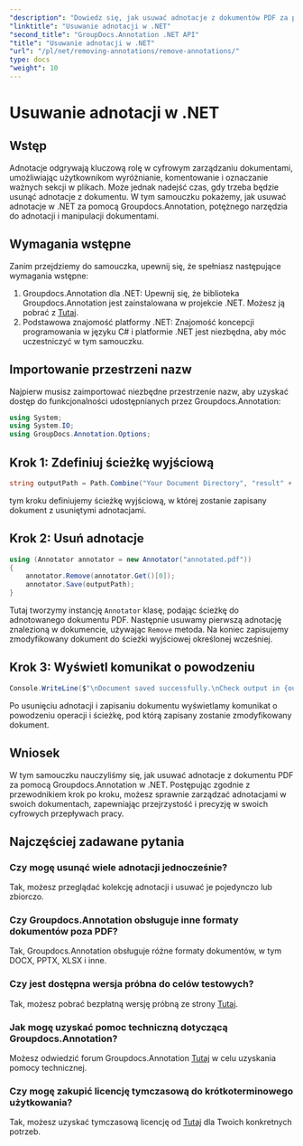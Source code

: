 ```yaml
---
"description": "Dowiedz się, jak usuwać adnotacje z dokumentów PDF za pomocą Groupdocs.Annotation w .NET. Uprość proces zarządzania dokumentami cyfrowymi."
"linktitle": "Usuwanie adnotacji w .NET"
"second_title": "GroupDocs.Annotation .NET API"
"title": "Usuwanie adnotacji w .NET"
"url": "/pl/net/removing-annotations/remove-annotations/"
type: docs
"weight": 10
---
```


# Usuwanie adnotacji w .NET

## Wstęp
Adnotacje odgrywają kluczową rolę w cyfrowym zarządzaniu dokumentami, umożliwiając użytkownikom wyróżnianie, komentowanie i oznaczanie ważnych sekcji w plikach. Może jednak nadejść czas, gdy trzeba będzie usunąć adnotacje z dokumentu. W tym samouczku pokażemy, jak usuwać adnotacje w .NET za pomocą Groupdocs.Annotation, potężnego narzędzia do adnotacji i manipulacji dokumentami.
## Wymagania wstępne
Zanim przejdziemy do samouczka, upewnij się, że spełniasz następujące wymagania wstępne:
1. Groupdocs.Annotation dla .NET: Upewnij się, że biblioteka Groupdocs.Annotation jest zainstalowana w projekcie .NET. Możesz ją pobrać z [Tutaj](https://releases.groupdocs.com/annotation/net/).
2. Podstawowa znajomość platformy .NET: Znajomość koncepcji programowania w języku C# i platformie .NET jest niezbędna, aby móc uczestniczyć w tym samouczku.

## Importowanie przestrzeni nazw
Najpierw musisz zaimportować niezbędne przestrzenie nazw, aby uzyskać dostęp do funkcjonalności udostępnianych przez Groupdocs.Annotation:
```csharp
using System;
using System.IO;
using GroupDocs.Annotation.Options;
```
## Krok 1: Zdefiniuj ścieżkę wyjściową
```csharp
string outputPath = Path.Combine("Your Document Directory", "result" + Path.GetExtension("input.pdf"));
```
tym kroku definiujemy ścieżkę wyjściową, w której zostanie zapisany dokument z usuniętymi adnotacjami.
## Krok 2: Usuń adnotacje
```csharp
using (Annotator annotator = new Annotator("annotated.pdf"))
{
    annotator.Remove(annotator.Get()[0]);
    annotator.Save(outputPath);
}
```
Tutaj tworzymy instancję `Annotator` klasę, podając ścieżkę do adnotowanego dokumentu PDF. Następnie usuwamy pierwszą adnotację znalezioną w dokumencie, używając `Remove` metoda. Na koniec zapisujemy zmodyfikowany dokument do ścieżki wyjściowej określonej wcześniej.
## Krok 3: Wyświetl komunikat o powodzeniu
```csharp
Console.WriteLine($"\nDocument saved successfully.\nCheck output in {outputPath}.");
```
Po usunięciu adnotacji i zapisaniu dokumentu wyświetlamy komunikat o powodzeniu operacji i ścieżkę, pod którą zapisany zostanie zmodyfikowany dokument.

## Wniosek
W tym samouczku nauczyliśmy się, jak usuwać adnotacje z dokumentu PDF za pomocą Groupdocs.Annotation w .NET. Postępując zgodnie z przewodnikiem krok po kroku, możesz sprawnie zarządzać adnotacjami w swoich dokumentach, zapewniając przejrzystość i precyzję w swoich cyfrowych przepływach pracy.
## Najczęściej zadawane pytania
### Czy mogę usunąć wiele adnotacji jednocześnie?
Tak, możesz przeglądać kolekcję adnotacji i usuwać je pojedynczo lub zbiorczo.
### Czy Groupdocs.Annotation obsługuje inne formaty dokumentów poza PDF?
Tak, Groupdocs.Annotation obsługuje różne formaty dokumentów, w tym DOCX, PPTX, XLSX i inne.
### Czy jest dostępna wersja próbna do celów testowych?
Tak, możesz pobrać bezpłatną wersję próbną ze strony [Tutaj](https://releases.groupdocs.com/).
### Jak mogę uzyskać pomoc techniczną dotyczącą Groupdocs.Annotation?
Możesz odwiedzić forum Groupdocs.Annotation [Tutaj](https://forum.groupdocs.com/c/annotation/10) w celu uzyskania pomocy technicznej.
### Czy mogę zakupić licencję tymczasową do krótkoterminowego użytkowania?
Tak, możesz uzyskać tymczasową licencję od [Tutaj](https://purchase.groupdocs.com/temporary-license/) dla Twoich konkretnych potrzeb.